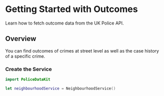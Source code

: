 # Getting Started with Outcomes

Learn how to fetch outcome data from the UK Police API.

## Overview

You can find outcomes of crimes at street level as well as the case history of a specific crime.

### Create the Service

```swift
import PoliceDataKit

let neighbourhoodService = NeighbourhoodService()
```
